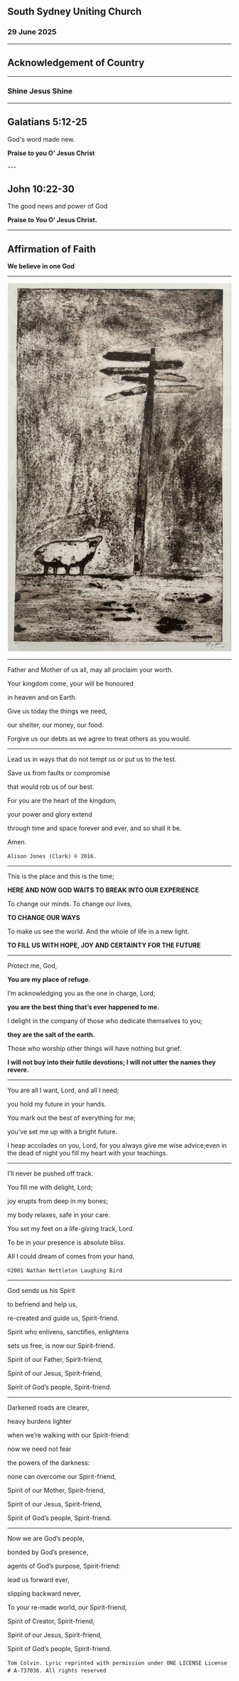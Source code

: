 ## South Sydney Uniting Church

### 29 June 2025

---

## Acknowledgement of Country


---

### Shine Jesus Shine

---

<section data-background-image="church/bible-reading.jpg">

## Galatians 5:12-25

God's word made new.

__Praise to you O' Jesus Christ__
</section>
---

<section data-background-image="church/reading.png">

## John 10:22-30

The good news and power of God

**Praise to You O' Jesus Christ.**

</section>

---

## Affirmation of Faith

**We believe in one God**

---


<img class="r-stretch" src="church/lost sheep.jpg" />


---

Father and Mother of us all, may all proclaim your worth.

Your kingdom come, your will be honoured 

in heaven and on Earth.

Give us today the things we need, 

our shelter, our money, our food. 

Forgive us our debts as we agree to treat others as you would.

---

Lead us in ways that do not tempt us or put us to the test.

Save us from faults or compromise 

that would rob us of our best.

For you are the heart of the kingdom, 

your power and glory extend

through time and space forever and ever, and so shall it be. 

Amen.

`Alison Jones (Clark) © 2016.`

---


This is the place and this is the time;​

**HERE AND NOW GOD WAITS​ TO BREAK INTO OUR EXPERIENCE​**

To change our minds. To change our lives,

**TO CHANGE OUR WAYS​**

To make us see the world​. And the whole of life in a new light.​

**TO FILL US WITH HOPE, JOY ​AND CERTAINTY FOR THE FUTURE​**




---

Protect me, God,​

**You are my place of refuge.​**

I’m acknowledging you ​as the one in charge, Lord;​

**you are the best thing that’s ever happened to me.**

I delight in the company of those​ who dedicate themselves to you;

**they are the salt of the earth.​**

Those who worship other things​ will have nothing but grief.​

**I will not buy into their futile devotions;​ I will not utter the names they revere.​**

---

You are all I want, Lord, and all I need;​

you hold my future in your hands. ​

You mark out the best of everything for me;​

you’ve set me up with a bright future.​

I heap accolades on you, Lord,​ for you always give me wise advice;​
even in the dead of night​ you fill my heart with your teachings. ​

---

I’ll never be pushed off track. ​

You fill me with delight, Lord;​

joy erupts from deep in my bones;​

my body relaxes, safe in your care.

You set my feet on a life-giving track, Lord.​

To be in your presence is absolute bliss.​

All I could dream of comes from your hand. ​

`©2001 Nathan Nettleton Laughing Bird`

---

God sends us his Spirit ​

to befriend and help us,​

re-created and guide us, Spirit-friend.​

Spirit who enlivens, sanctifies, enlightens​

sets us free, is now our Spirit-friend.​

Spirit of our Father, Spirit-friend,​

Spirit of our Jesus, Spirit-friend,​

Spirit of God’s people, Spirit-friend.

---

Darkened roads are clearer,​

heavy burdens lighter​

when we’re walking with our Spirit-friend:​

now we need not fear ​

the powers of the darkness:​

none can overcome our Spirit-friend,​

Spirit of our Mother, Spirit-friend,​

Spirit of our Jesus, Spirit-friend,​

Spirit of God’s people, Spirit-friend.​

---

Now we are God’s people, 

bonded by God’s presence,​

agents of God’s purpose, Spirit-friend:​

lead us forward ever,​

slipping backward never,​

To your re-made world, our Spirit-friend,​

Spirit of Creator, Spirit-friend,​

Spirit of our Jesus, Spirit-friend,​

Spirit of God’s people, Spirit-friend.​

`Tom Colvin. Lyric reprinted with permission under ONE LICENSE License # A-737036. All rights reserved​`
